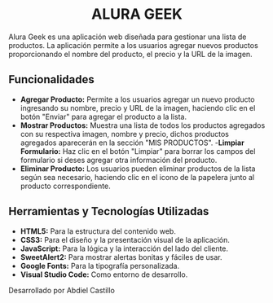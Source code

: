 <h1 align="center"> ALURA GEEK </h1>

Alura Geek es una aplicación web diseñada para gestionar una lista de productos. La aplicación permite a los usuarios agregar nuevos productos proporcionando el nombre del producto, el precio y la URL de la imagen. 

## Funcionalidades

- **Agregar Producto:**
  Permite a los usuarios agregar un nuevo producto ingresando su nombre, precio y URL de la imagen, haciendo clic en el botón "Enviar" para agregar el producto a la lista.
- **Mostrar Productos:**
  Muestra una lista de todos los productos agregados con su respectiva imagen, nombre y precio, dichos productos agregados aparecerán en la sección "MIS PRODUCTOS".
-**Limpiar Formulario:**
  Haz clic en el botón "Limpiar" para borrar los campos del formulario si deses agregar otra información del producto.
- **Eliminar Producto:**
  Los usuarios pueden eliminar productos de la lista según sea necesario, haciendo clic en el icono de la papelera junto al producto correspondiente.


## Herramientas y Tecnologías Utilizadas

- **HTML5:**
  Para la estructura del contenido web.
- **CSS3:**
  Para el diseño y la presentación visual de la aplicación.
- **JavaScript:**
  Para la lógica y la interacción del lado del cliente.
- **SweetAlert2:**
  Para mostrar alertas bonitas y fáciles de usar.
- **Google Fonts:**
  Para la tipografía personalizada.
- **Visual Studio Code:**
  Como entorno de desarrollo.



Desarrollado por Abdiel Castillo

